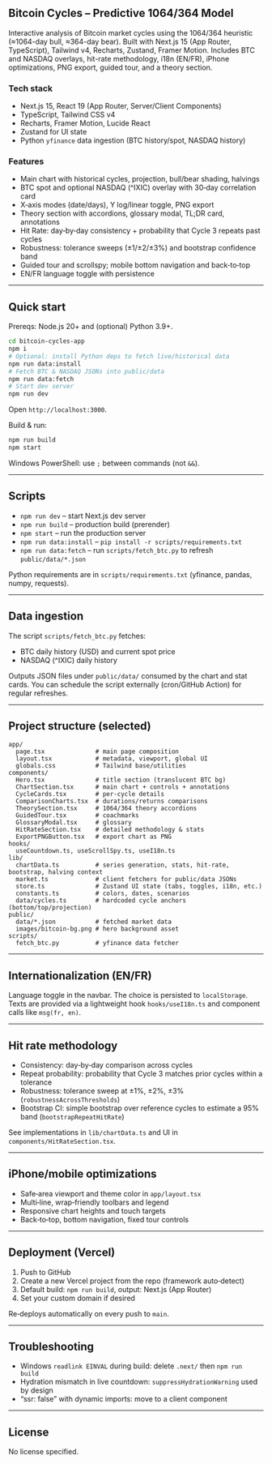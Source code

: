 ## Bitcoin Cycles – Predictive 1064/364 Model

Interactive analysis of Bitcoin market cycles using the 1064/364 heuristic (≈1064-day bull, ≈364-day bear). Built with Next.js 15 (App Router, TypeScript), Tailwind v4, Recharts, Zustand, Framer Motion. Includes BTC and NASDAQ overlays, hit-rate methodology, i18n (EN/FR), iPhone optimizations, PNG export, guided tour, and a theory section.

### Tech stack
- Next.js 15, React 19 (App Router, Server/Client Components)
- TypeScript, Tailwind CSS v4
- Recharts, Framer Motion, Lucide React
- Zustand for UI state
- Python `yfinance` data ingestion (BTC history/spot, NASDAQ history)

### Features
- Main chart with historical cycles, projection, bull/bear shading, halvings
- BTC spot and optional NASDAQ (^IXIC) overlay with 30‑day correlation card
- X‑axis modes (date/days), Y log/linear toggle, PNG export
- Theory section with accordions, glossary modal, TL;DR card, annotations
- Hit Rate: day‑by‑day consistency + probability that Cycle 3 repeats past cycles
- Robustness: tolerance sweeps (±1/±2/±3%) and bootstrap confidence band
- Guided tour and scrollspy; mobile bottom navigation and back‑to‑top
- EN/FR language toggle with persistence

---

## Quick start

Prereqs: Node.js 20+ and (optional) Python 3.9+.

```bash
cd bitcoin-cycles-app
npm i
# Optional: install Python deps to fetch live/historical data
npm run data:install
# Fetch BTC & NASDAQ JSONs into public/data
npm run data:fetch
# Start dev server
npm run dev
```

Open `http://localhost:3000`.

Build & run:
```bash
npm run build
npm start
```

Windows PowerShell: use `;` between commands (not `&&`).

---

## Scripts
- `npm run dev` – start Next.js dev server
- `npm run build` – production build (prerender)
- `npm start` – run the production server
- `npm run data:install` – `pip install -r scripts/requirements.txt`
- `npm run data:fetch` – run `scripts/fetch_btc.py` to refresh `public/data/*.json`

Python requirements are in `scripts/requirements.txt` (yfinance, pandas, numpy, requests).

---

## Data ingestion
The script `scripts/fetch_btc.py` fetches:
- BTC daily history (USD) and current spot price
- NASDAQ (^IXIC) daily history

Outputs JSON files under `public/data/` consumed by the chart and stat cards. You can schedule the script externally (cron/GitHub Action) for regular refreshes.

---

## Project structure (selected)
```
app/
  page.tsx              # main page composition
  layout.tsx            # metadata, viewport, global UI
  globals.css           # Tailwind base/utilities
components/
  Hero.tsx              # title section (translucent BTC bg)
  ChartSection.tsx      # main chart + controls + annotations
  CycleCards.tsx        # per‑cycle details
  ComparisonCharts.tsx  # durations/returns comparisons
  TheorySection.tsx     # 1064/364 theory accordions
  GuidedTour.tsx        # coachmarks
  GlossaryModal.tsx     # glossary
  HitRateSection.tsx    # detailed methodology & stats
  ExportPNGButton.tsx   # export chart as PNG
hooks/
  useCountdown.ts, useScrollSpy.ts, useI18n.ts
lib/
  chartData.ts          # series generation, stats, hit‑rate, bootstrap, halving context
  market.ts             # client fetchers for public/data JSONs
  store.ts              # Zustand UI state (tabs, toggles, i18n, etc.)
  constants.ts          # colors, dates, scenarios
  data/cycles.ts        # hardcoded cycle anchors (bottom/top/projection)
public/
  data/*.json           # fetched market data
  images/bitcoin-bg.png # hero background asset
scripts/
  fetch_btc.py          # yfinance data fetcher
```

---

## Internationalization (EN/FR)
Language toggle in the navbar. The choice is persisted to `localStorage`. Texts are provided via a lightweight hook `hooks/useI18n.ts` and component calls like `msg(fr, en)`.

---

## Hit rate methodology
- Consistency: day‑by‑day comparison across cycles
- Repeat probability: probability that Cycle 3 matches prior cycles within a tolerance
- Robustness: tolerance sweep at ±1%, ±2%, ±3% (`robustnessAcrossThresholds`)
- Bootstrap CI: simple bootstrap over reference cycles to estimate a 95% band (`bootstrapRepeatHitRate`)

See implementations in `lib/chartData.ts` and UI in `components/HitRateSection.tsx`.

---

## iPhone/mobile optimizations
- Safe‑area viewport and theme color in `app/layout.tsx`
- Multi‑line, wrap‑friendly toolbars and legend
- Responsive chart heights and touch targets
- Back‑to‑top, bottom navigation, fixed tour controls

---

## Deployment (Vercel)
1. Push to GitHub
2. Create a new Vercel project from the repo (framework auto‑detect)
3. Default build: `npm run build`, output: Next.js (App Router)
4. Set your custom domain if desired

Re‑deploys automatically on every push to `main`.

---

## Troubleshooting
- Windows `readlink EINVAL` during build: delete `.next/` then `npm run build`
- Hydration mismatch in live countdown: `suppressHydrationWarning` used by design
- “ssr: false” with dynamic imports: move to a client component

---

## License
No license specified.

